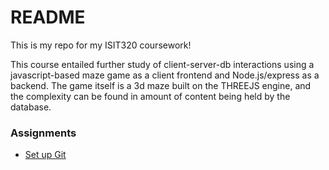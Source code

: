 # README #

This is my repo for my ISIT320 coursework! 

This course entailed further study of client-server-db interactions using a javascript-based maze game as a client frontend and Node.js/express as a backend. The game itself is a 3d maze built on the THREEJS engine, and the complexity can be found in amount of content being held by the database.

### Assignments ###

* [Set up Git](http://www.ccalvert.net/books/CloudNotes/Assignments/GitNewRepo.html)
